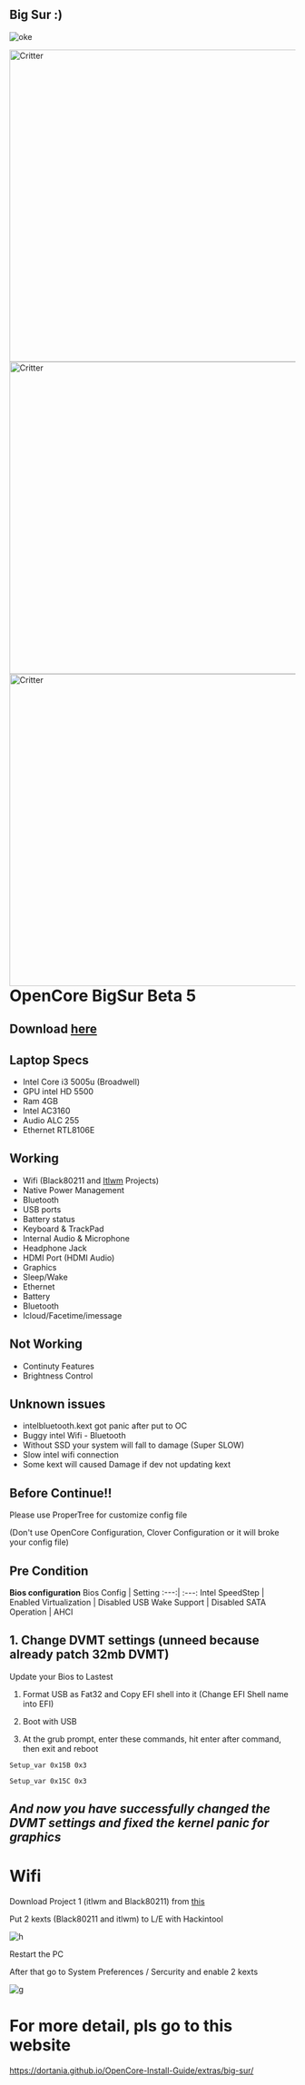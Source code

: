 ## Big Sur :)

![oke](https://user-images.githubusercontent.com/54585187/91719734-106c4280-ebc0-11ea-8292-a1e8b4e883e3.png)

<img align="right" src="https://user-images.githubusercontent.com/54585187/91718709-22e57c80-ebbe-11ea-9d2b-9820924de92f.png" alt="Critter" width="550">
<img align="right" src="https://user-images.githubusercontent.com/54585187/91719259-29c0bf00-ebbf-11ea-89d5-852852793dcb.png" alt="Critter" width="550">
<img align="right" src="https://user-images.githubusercontent.com/54585187/91719410-7c01e000-ebbf-11ea-8aef-e2b42c2d1c18.png" alt="Critter" width="550">

# OpenCore BigSur Beta 5

## Download [here](https://github.com/KhaiZeRoFX/OpenCore-Dell-inspiron-3458/releases "vv")
## Laptop Specs
- Intel Core i3 5005u (Broadwell)
- GPU intel HD 5500
- Ram 4GB
- Intel AC3160
- Audio ALC 255
- Ethernet RTL8106E
## Working
- Wifi (Black80211 and [Itlwm](https://github.com/zxystd/itlwm) Projects)
- Native Power Management
- Bluetooth
- USB ports
- Battery status
- Keyboard & TrackPad
- Internal Audio & Microphone
- Headphone Jack
- HDMI Port (HDMI Audio)
- Graphics
- Sleep/Wake
- Ethernet
- Battery
- Bluetooth
- Icloud/Facetime/imessage
## Not Working
- Continuty Features
- Brightness Control
## Unknown issues
- intelbluetooth.kext got panic after put to OC
- Buggy intel Wifi - Bluetooth
- Without SSD your system will fall to damage (Super SLOW)
- Slow intel wifi connection
- Some kext will caused Damage if dev not updating kext 

## Before Continue!!

Please use ProperTree for customize config file

(Don't use OpenCore Configuration, Clover Configuration or it will broke your config file)

## Pre Condition

**Bios configuration**
Bios Config | Setting 
:---:| :---:
Intel SpeedStep | Enabled
Virtualization    | Disabled
USB Wake Support | Disabled
SATA Operation | AHCI

## 1. Change DVMT settings (unneed because already patch 32mb DVMT)

Update your Bios to Lastest

1. Format USB as Fat32 and Copy EFI shell into it (Change EFI Shell name into EFI)

2. Boot with USB

3. At the grub prompt, enter these commands, hit enter after command, then exit and reboot

  `Setup_var 0x15B 0x3`
  
  `Setup_var 0x15C 0x3`
  
  ## *And now you have successfully changed the DVMT settings and fixed the kernel panic for graphics*
  
  # Wifi
  
  Download Project 1 (itlwm and Black80211) from [this](https://www.youtube.com/watch?v=kHfUjJ2RkyU)
  
  Put 2 kexts (Black80211 and itlwm) to L/E with Hackintool
  
  ![h](https://user-images.githubusercontent.com/54585187/91720558-87eea180-ebc1-11ea-8026-57c8fb5dc0d0.png)
  
  Restart the PC
  
  After that go to System Preferences / Sercurity and enable 2 kexts
  
  ![g](https://user-images.githubusercontent.com/54585187/91720730-cf752d80-ebc1-11ea-99e3-a6d99ab3d7d4.png)
  
  # For more detail, pls go to this website
  
  https://dortania.github.io/OpenCore-Install-Guide/extras/big-sur/
